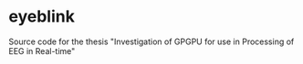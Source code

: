 eyeblink
========

Source code for the thesis "Investigation of GPGPU for use in Processing of EEG in Real-time"